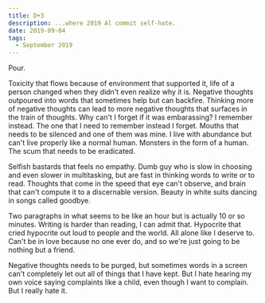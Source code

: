 ```yaml
---
title: D+3
description: ...where 2019 Al commit self-hate.
date: 2019-09-04
tags:
  - September 2019
---
```

Pour.

Toxicity that flows because of environment that supported it, life of a person changed when they didn't even realize why it is. Negative thoughts outpoured into words that sometimes help but can backfire. Thinking more of negative thoughts can lead to more negative thoughts that surfaces in the train of thoughts. Why can't I forget if it was embarassing? I remember instead. The one that I need to remember instead I forget. Mouths that needs to be silenced and one of them was mine. I live with abundance but can't live properly like a normal human. Monsters in the form of a human. The scum that needs to be eradicated.

Selfish bastards that feels no empathy. Dumb guy who is slow in choosing and even slower in multitasking, but are fast in thinking words to write or to read. Thoughts that come in the speed that eye can't observe, and brain that can't compute it to a discernable version. Beauty in white suits dancing in songs called goodbye.

Two paragraphs in what seems to be like an hour but is actually 10 or so minutes. Writing is harder than reading, I can admit that. Hypocrite that cried hypocrite out loud to people and the world. All alone like I deserve to. Can't be in love because no one ever do, and so we're just going to be nothing but a friend.

Negative thoughts needs to be purged, but sometimes words in a screen can't completely let out all of things that I have kept. But I hate hearing my own voice saying complaints like a child, even though I want to complain. But I really hate it.